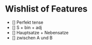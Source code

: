 # Wishlist of Features

- [] Perfekt tense
- [] S + bin + adj
- [] Hauptsatze + Nebensatze
- [] zwischen A und B